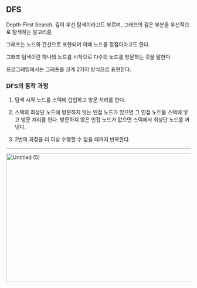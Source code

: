 ## DFS

Depth-First Search. 깊이 우선 탐색이라고도 부르며, 그래프의 깊은 부분을 우선적으로 탐색하는 알고리즘

그래프는 노드와 간선으로 표현되며 이때 노드를 정점이라고도 한다.

그래프 탐색이란 하나의 노드를 시작으로 다수의 노드를 방문하는 것을 말한다.

프로그래밍에서는 그래프를 크게 2가지 방식으로 표현한다.

### DFS의 동작 과정

1. 탐색 시작 노드를 스택에 삽입하고 방문 처리를 한다.

2. 스택의 최상단 노드에 방문하지 않는 인접 노드가 있으면 그 인접 노트들 스택에 넣고 방문 처리를 한다. 방문하지 않은 인접 노드가 없으면 스택에서 최상단 노드를 꺼낸다.
 
3. 2번의 과정을 더 이상 수행할 수 없을 때까지 반복한다.

---

 <img width="624" height="30%" alt="Untitled (5)" src="https://user-images.githubusercontent.com/102349522/210205057-d9f989b5-a105-4ec9-922b-cc16698a0829.png">

